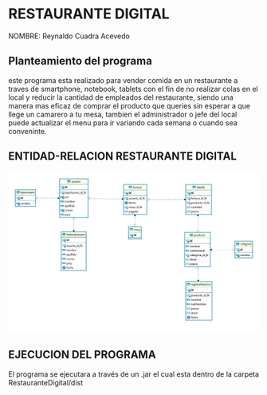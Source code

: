 # RESTAURANTE DIGITAL
NOMBRE: Reynaldo Cuadra Acevedo

## Planteamiento del programa

este programa esta realizado para vender comida en un restaurante a traves de smartphone, notebook, tablets
con el fin de no realizar colas en el local y reducir la cantidad de empleados del restaurante, siendo una
manera mas eficaz de comprar el producto que queries sin esperar a que llege un camarero a tu mesa, tambien 
el administrador o jefe del local puede actualizar el menu para ir variando cada semana o cuando sea
conveninte.

## ENTIDAD-RELACION RESTAURANTE DIGITAL
![EntidadRelacion](https://github.com/xspekx/ProyectoBD/blob/main/SQL/Entidad-Relacion.JPG)


## EJECUCION DEL PROGRAMA
El programa se ejecutara a través de un .jar el cual esta dentro de la carpeta RestauranteDigital/dist
